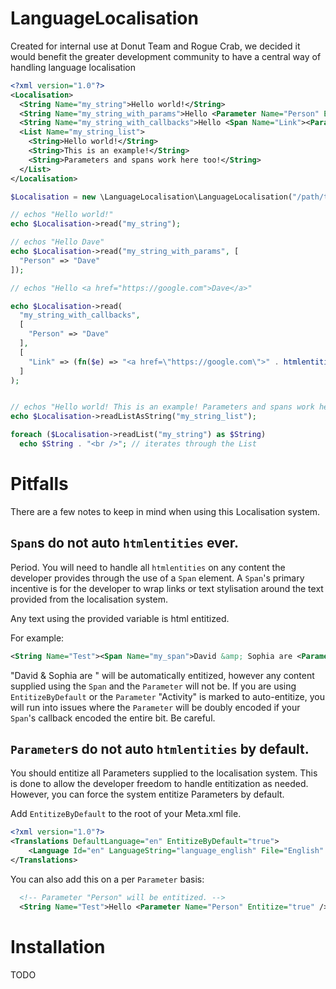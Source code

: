 # LanguageLocalisation
Created for internal use at Donut Team and Rogue Crab, we decided it would benefit the greater development community to have a central way of handling language localisation

```xml
<?xml version="1.0"?>
<Localisation>
  <String Name="my_string">Hello world!</String>
  <String Name="my_string_with_params">Hello <Parameter Name="Person" Entitize="true" /></String>
  <String Name="my_string_with_callbacks">Hello <Span Name="Link"><Parameter Name="Person" /></Span></String>
  <List Name="my_string_list">
    <String>Hello world!</String>
    <String>This is an example!</String>
    <String>Parameters and spans work here too!</String>
  </List>
</Localisation>
```

```php
$Localisation = new \LanguageLocalisation\LanguageLocalisation("/path/to/localisation/files/");

// echos "Hello world!"
echo $Localisation->read("my_string");

// echos "Hello Dave"
echo $Localisation->read("my_string_with_params", [
  "Person" => "Dave"
]);

// echos "Hello <a href="https://google.com">Dave</a>"

echo $Localisation->read(
  "my_string_with_callbacks",
  [
    "Person" => "Dave"
  ],
  [
    "Link" => (fn($e) => "<a href=\"https://google.com\">" . htmlentities($e) . "</a>")
  ]
);


// echos "Hello world! This is an example! Parameters and spans work here too!"
echo $Localisation->readListAsString("my_string_list");

foreach ($Localisation->readList("my_string") as $String)
  echo $String . "<br />"; // iterates through the List
```

# Pitfalls
There are a few notes to keep in mind when using this Localisation system. 

## `Span`s do not auto `htmlentities` ever.
Period. You will need to handle all `htmlentities` on any content the developer provides through the use of a `Span` element. A `Span`'s primary incentive is for the developer to wrap links or text stylisation around the text provided from the localisation system.

Any text using the provided variable is html entitized.

For example:
```xml
<String Name="Test"><Span Name="my_span">David &amp; Sophia are <Parameter Name="Activity" /></Span></String>
```

"David & Sophia are " will be automatically entitized, however any content supplied using the `Span` and the `Parameter` will not be. If you are using `EntitizeByDefault` or the `Parameter` "Activity" is marked to auto-entitize, you will run into issues where the `Parameter` will be doubly encoded if your `Span`'s callback encoded the entire bit. Be careful.

## `Parameter`s do not auto `htmlentities` by default.
You should entitize all Parameters supplied to the localisation system. This is done to allow the developer freedom to handle entitization as needed. However, you can force the system entitize Parameters by default.

Add `EntitizeByDefault` to the root of your Meta.xml file.
```xml
<?xml version="1.0"?>
<Translations DefaultLanguage="en" EntitizeByDefault="true">
	<Language Id="en" LanguageString="language_english" File="English" />
</Translations>
```

You can also add this on a per `Parameter` basis:
```xml
  <!-- Parameter "Person" will be entitized. -->
  <String Name="Test">Hello <Parameter Name="Person" Entitize="true" />!</String>
```

# Installation
TODO
